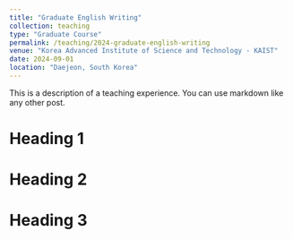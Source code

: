 ```yaml
---
title: "Graduate English Writing"
collection: teaching
type: "Graduate Course"
permalink: /teaching/2024-graduate-english-writing
venue: "Korea Advanced Institute of Science and Technology - KAIST"
date: 2024-09-01
location: "Daejeon, South Korea"
---
```


This is a description of a teaching experience. You can use markdown like any other post.

Heading 1
======

Heading 2
======

Heading 3
======